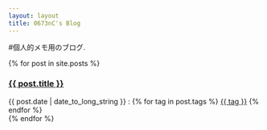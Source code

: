 ```yaml
---
layout: layout
title: 0673nC's Blog
---
```

#個人的メモ用のブログ.

{% for post in site.posts %}
<div class="panel panel-primary">
  <div class="panel-heading">
    <h3 class="panel-title">
      <a href="{{ post.url }}">{{ post.title }}</a>
    </h3>
  </div>
  <div class="panel-body">
  <span class="lead">{{ post.date | date_to_long_string }} : </span>
  {% for tag in post.tags %}
    <a href="#" class="btn btn-success">{{ tag }}</a>
  {% endfor %}
  </div>
</div>
{% endfor %}
